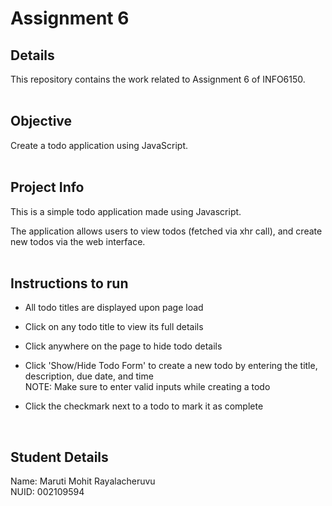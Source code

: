 # Assignment 6

## Details

This repository contains the work related to Assignment 6 of INFO6150. <br/>
<br/>

## Objective

Create a todo application using JavaScript. <br/>
<br/>

## Project Info
This is a simple todo application made using Javascript. <br />

The application allows users to view todos (fetched via xhr call), and create new todos via the web interface. <br />
<br />

## Instructions to run 
- All todo titles are displayed upon page load <br />

- Click on any todo title to view its full details <br />

- Click anywhere on the page to hide todo details <br />

- Click 'Show/Hide Todo Form' to create a new todo by entering the title, description, due date, and time <br />
NOTE: Make sure to enter valid inputs while creating a todo <br />

- Click the checkmark next to a todo to mark it as complete <br />

<br />

## Student Details

Name: Maruti Mohit Rayalacheruvu <br/>
NUID: 002109594
